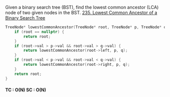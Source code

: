 Given a binary search tree (BST), find the lowest common ancestor (LCA) node of two given nodes in the BST.
[235. Lowest Common Ancestor of a Binary Search Tree](https://leetcode.com/problems/lowest-common-ancestor-of-a-binary-search-tree/)
```cpp
TreeNode* lowestCommonAncestor(TreeNode* root, TreeNode* p, TreeNode* q) {
    if (root == nullptr) {
        return root;
    }
    if (root->val > p->val && root->val > q->val) {
        return lowestCommonAncestor(root->left, p, q);
    }
    if (root->val < p->val && root->val < q->val) {
        return lowestCommonAncestor(root->right, p, q);
    }
    return root;
}

```

#### TC : O(N)                            SC : O(N)
